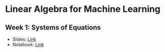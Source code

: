 # Linear Algebra for Machine Learning

## Week 1: Systems of Equations

* Slides: [Link](week_01/linear_algebra_week_1.pdf)
* Notebook: [Link](week_01/systems_of_equations/systems_of_equations.ipynb)